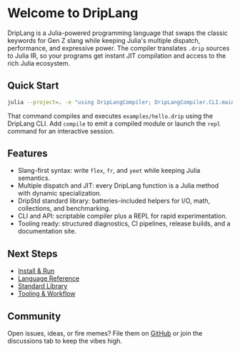 # Welcome to DripLang

DripLang is a Julia-powered programming language that swaps the classic keywords for Gen Z slang while keeping Julia's multiple dispatch, performance, and expressive power. The compiler translates `.drip` sources to Julia IR, so your programs get instant JIT compilation and access to the rich Julia ecosystem.

## Quick Start

```bash
julia --project=. -e "using DripLangCompiler; DripLangCompiler.CLI.main([\"run\", \"examples/hello.drip\"])"
```

That command compiles and executes `examples/hello.drip` using the DripLang CLI. Add `compile` to emit a compiled module or launch the `repl` command for an interactive session.

## Features

- Slang-first syntax: write `flex`, `fr`, and `yeet` while keeping Julia semantics.
- Multiple dispatch and JIT: every DripLang function is a Julia method with dynamic specialization.
- DripStd standard library: batteries-included helpers for I/O, math, collections, and benchmarking.
- CLI and API: scriptable compiler plus a REPL for rapid experimentation.
- Tooling ready: structured diagnostics, CI pipelines, release builds, and a documentation site.

## Next Steps

- [Install & Run](getting-started.md)
- [Language Reference](language-reference.md)
- [Standard Library](stdlib.md)
- [Tooling & Workflow](tooling.md)

## Community

Open issues, ideas, or fire memes? File them on [GitHub](https://github.com/shuey/driplang-compiler) or join the discussions tab to keep the vibes high.
